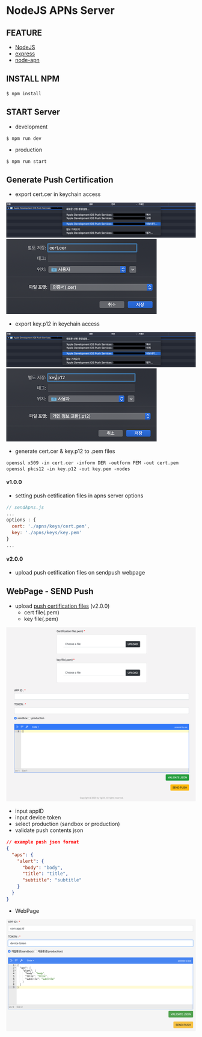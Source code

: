 # NodeJS APNs Server

## FEATURE
- [NodeJS](https://nodejs.org)
- [express](https://www.npmjs.com/package/express)
- [node-apn](https://www.npmjs.com/package/apn)

## INSTALL NPM
```shell
$ npm install
```

## START Server
- development
```shell
$ npm run dev
```
- production
```shell
$ npm run start
```

## Generate Push Certification
- export cert.cer in keychain access

![Image](./images/push_certification.png)
![Image](./images/cert_cer.png)

- export key.p12 in keychain access

![Image](./images/push_certification.png)
![Image](./images/key_p12.png)

- generate cert.cer & key.p12 to .pem files
```
openssl x509 -in cert.cer -inform DER -outform PEM -out cert.pem
openssl pkcs12 -in key.p12 -out key.pem -nodes
```

#### v1.0.0
- setting push cetification files in apns server options
```js
// sendApns.js
...
options : {
  cert: './apns/keys/cert.pem',
  key: './apns/keys/key.pem'
}
...
```

#### v2.0.0
- upload push cetification files on sendpush webpage

## WebPage - SEND Push

- upload [push certification files](#generate-push-certification) (v2.0.0)
  - cert file(.pem)
  - key file(.pem)

![Image](./images/index_v2_0_0.png)

- input appID
- input device token
- select production (sandbox or production)
- validate push contents json
```json
// example push json format
{
  "aps": {
    "alert": {
      "body": "body",
      "title": "title",
      "subtitle": "subtitle"
    }
  }
}
```

- WebPage

![Image](./images/index.png)
